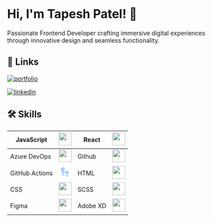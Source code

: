 
# Hi, I'm Tapesh Patel! 👋

Passionate Frontend Developer crafting immersive digital experiences through innovative design and seamless functionality.

## 🔗 Links
[![portfolio](https://img.shields.io/badge/my_portfolio-000?style=for-the-badge&logo=ko-fi&logoColor=white)](https://portfolio-d8a16.web.app/)

[![linkedin](https://img.shields.io/badge/linkedin-0A66C2?style=for-the-badge&logo=linkedin&logoColor=white)](https://www.linkedin.com/in/tapesh-patel-276a65a4/)


## 🛠 Skills


JavaScript | <img src="https://www.freepnglogos.com/uploads/javascript/javascript-online-logo-for-website-0.png" width="30" height="30"> | React |<img src="https://brandslogos.com/wp-content/uploads/images/large/react-logo-1.png" width="30" height="30">
--- | --- | --- | ---
Azure DevOps | <img src="https://cdn.iconscout.com/icon/free/png-512/free-azure-devops-3628645-3029870.png?f=webp&w=512" width="30" height="30"> | Github | <img src="https://brandslogos.com/wp-content/uploads/thumbs/github-logo.png" width="30" height="30">
GitHub Actions | <img src="https://raw.githubusercontent.com/github/explore/2c7e603b797535e5ad8b4beb575ab3b7354666e1/topics/actions/actions.png" width="30" height="30"> | HTML | <img src="https://brandslogos.com/wp-content/uploads/thumbs/html5-logo.png" width="30" height="30">
CSS | <img src="https://brandslogos.com/wp-content/uploads/thumbs/css3-logo.png" width="30" height="30"> | SCSS | <img src="https://w7.pngwing.com/pngs/425/902/png-transparent-sass-style-sheet-language-cascading-style-sheets-logo-sass-purple-violet-text-thumbnail.png" width="30" height="30">
Figma | <img src="https://brandslogos.com/wp-content/uploads/thumbs/figma-logo.png" width="30" height="30"> | Adobe XD | <img src="https://brandslogos.com/wp-content/uploads/thumbs/adobe-xd-logo.png" width="30" height="30">

